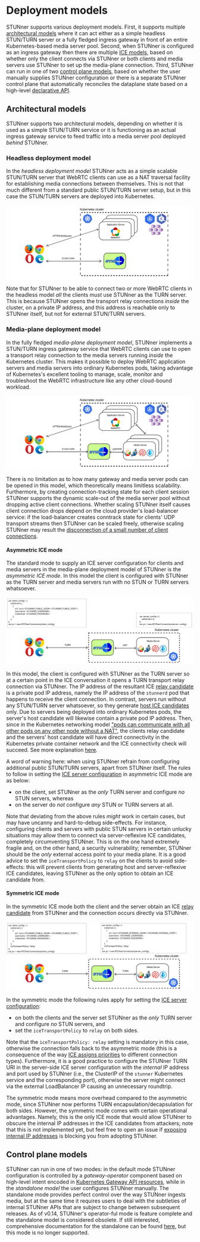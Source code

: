 # Deployment models

STUNner supports various deployment models. First, it supports multiple [architectural
models](#architectural-models) where it can act either as a simple headless STUN/TURN server or a
fully fledged ingress gateway in front of an entire Kubernetes-based media server pool. Second,
when STUNner is configured as an ingress gateway then there are multiple [ICE models](#ice-models),
based on whether only the client connects via STUNner or both clients and media servers use STUNner
to set up the media-plane connection. Third, STUNner can run in one of two [control plane
models](#control-plane-models), based on whether the user manually supplies STUNner configuration or
there is a separate STUNner control plane that automatically reconciles the dataplane state based
on a high-level [declarative API](https://gateway-api.sigs.k8s.io).

## Architectural models

STUNner supports two architectural models, depending on whether it is used as a simple STUN/TURN
service or it is functioning as an actual ingress gateway service to feed traffic into a media
server pool deployed *behind* STUNner.

### Headless deployment model

In the *headless deployment model* STUNner acts as a simple scalable STUN/TURN server that WebRTC
clients can use as a NAT traversal facility for establishing media connections between
themselves. This is not that much different from a standard public STUN/TURN server setup, but in
this case the STUN/TURN servers are deployed into Kubernetes.

![STUNner headless deployment architecture](img/stunner_standalone_arch.svg)

Note that for STUNner to be able to connect two or more WebRTC clients in the headless model *all*
the clients *must* use STUNner as the TURN server. This is because STUNner opens the transport
relay connections *inside* the cluster, on a private IP address, and this address is reachable only
to STUNner itself, but not for external STUN/TURN servers.

### Media-plane deployment model

In the fully fledged *media-plane deployment model*, STUNner implements a STUN/TURN ingress gateway
service that WebRTC clients can use to open a transport relay connection to the media servers
running *inside* the Kubernetes cluster. This makes it possible to deploy WebRTC application
servers and media servers into ordinary Kubernetes pods, taking advantage of Kubernetes's excellent
tooling to manage, scale, monitor and troubleshoot the WebRTC infrastructure like any other
cloud-bound workload.

![STUNner media-plane deployment architecture](img/stunner_arch.svg)

There is no limitation as to how many gateway and media server pods can be opened in this model,
which theoretically means limitless scalability. Furthermore, by creating connection-tracking state
for each client session STUNner supports the dynamic scale-out of the media server pool without
dropping active client connections. Whether scaling STUNner itself causes client connection drops
depend on the cloud provider's load-balancer service: if the load-balancer creates conntrack state
for clients' UDP transport streams then STUNner can be scaled freely, otherwise scaling STUNner may
result the [disconnection of a small number of client
connections](https://cilium.io/blog/2020/11/10/cilium-19/#maglev).

#### Asymmetric ICE mode

The standard mode to supply an ICE server configuration for clients and media servers in the
media-plane deployment model of STUNner is the *asymmetric ICE mode*. In this model the client is
configured with STUNner as the TURN server and media servers run with no STUN or TURN servers
whatsoever.

![STUNner asymmetric ICE mode](img/stunner_asymmetric_ice.svg)

In this model, the client is configured with STUNner as the TURN server so at a certain point in
the ICE conversation it opens a TURN transport relay connection via STUNner. The IP address of the
resultant ICE [relay
candidate](https://developer.mozilla.org/en-US/docs/Web/API/RTCIceCandidate/type) is a private pod
IP address, namely the IP address of the `stunnerd` pod that happens to receive the client
connection. In contrast, servers run without any STUN/TURN server whatsoever, so they generate
[host ICE candidates](https://developer.mozilla.org/en-US/docs/Web/API/RTCIceCandidate/type)
only. Due to servers being deployed into ordinary Kubernetes pods, the server's host candidate will
likewise contain a private pod IP address. Then, since in the Kubernetes networking model ["pods
can communicate with all other pods on any other node without a
NAT"](https://kubernetes.io/docs/concepts/services-networking), the clients relay candidate and the
servers' host candidate will have direct connectivity in the Kubernetes private container network
and the ICE connectivity check will succeed. See more explanation
[here](examples/kurento-one2one-call/README.md#what-is-going-on-here).

A word of warning here: when using STUNner refrain from configuring additional public STUN/TURN
servers, apart from STUNner itself. The rules to follow in setting the [ICE server
configuration](https://github.com/l7mp/stunner#configuring-webrtc-clients) in asymmetric ICE mode are as below:

- on the client, set STUNner as the *only* TURN server and configure *no* STUN servers, whereas
- on the server do *not* configure *any* STUN or TURN servers at all.

Note that deviating from the above rules *might* work in certain cases, but may have uncanny and
hard-to-debug side-effects. For instance, configuring clients and servers with public STUN servers
in certain unlucky situations may allow them to connect via server-reflexive ICE candidates,
completely circumventing STUNner. This is on the one hand extremely fragile and, on the other hand,
a security vulnerability; remember, STUNner should be the *only* external access point to your
media plane. It is a good advice to set the `iceTransportPolicy` to `relay` on the clients to avoid
side-effects: this will prevent clients from generating host and server-reflexive ICE candidates,
leaving STUNner as the only option to obtain an ICE candidate from.

#### Symmetric ICE mode

In the symmetric ICE mode both the client and the server obtain an ICE [relay
candidate](https://developer.mozilla.org/en-US/docs/Web/API/RTCIceCandidate/type) from STUNner and
the connection occurs directly via STUNner.

![STUNner symmetric ICE mode](img/stunner_symmetric_ice.svg)

In the symmetric mode the following rules apply for setting the [ICE server
configuration](https://github.com/l7mp/stunner#configuring-webrtc-clients):

- on both the clients and the server set STUNner as the *only* TURN server and configure *no* STUN
  servers, and
- set the `iceTransportPolicy` to `relay` on both sides.

Note that the `iceTransportPolicy: relay` setting is mandatory in this case, otherwise the
connection falls back to the asymmetric mode (this is a consequence of the way [ICE assigns
priorities](https://www.ietf.org/rfc/rfc5245.txt) to different connection types).  Furthermore, it
is a good practice to configure the STUNner TURN URI in the server-side ICE server configuration
with the *internal* IP address and port used by STUNner (i.e., the ClusterIP of the `stunner`
Kubernetes service and the corresponding port), otherwise the server might connect via the external
LoadBalancer IP causing an unnecessary roundtrip.

The symmetric mode means more overhead compared to the asymmetric mode, since STUNner now performs
TURN encapsulation/decapsulation for both sides. However, the symmetric mode comes with certain
operational advantages. Namely, this is the only ICE mode that would allow STUNner to obscure the
internal IP addresses in the ICE candidates from attackers; note that this is not implemented yet,
but feel free to open an issue if [exposing internal IP addresses](SECURITY.md) is blocking
you from adopting STUNner.

## Control plane models

STUNner can run in one of two modes: in the default mode STUNner configuration is controlled by a
*gateway-operator* component based on high-level intent encoded in [Kubernetes Gateway API
resources](https://gateway-api.sigs.k8s.io), while in the *standalone model* the user configures
STUNner manually. The standalone mode provides perfect control over the way STUNner ingests media,
but at the same time it requires users to deal with the subtleties of internal STUNner APIs that
are subject to change between subsequent releases. As of v0.14, STUNner's operator-ful mode is
feature complete and the standalone model is considered obsolete. If still interested,
comprehensive documentation for the standalone can be found [here](OBSOLETE.md), but this mode
is no longer supported.

